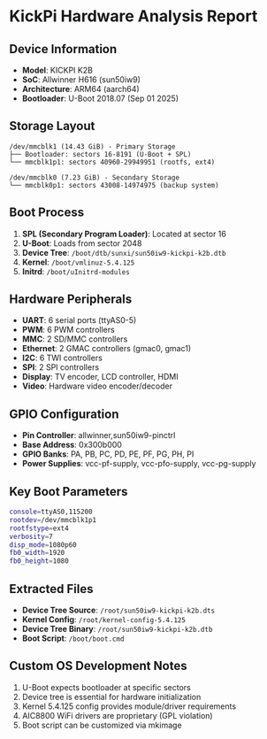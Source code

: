 # KickPi Hardware Analysis Report

## Device Information
- **Model**: KICKPI K2B  
- **SoC**: Allwinner H616 (sun50iw9)
- **Architecture**: ARM64 (aarch64)
- **Bootloader**: U-Boot 2018.07 (Sep 01 2025)

## Storage Layout
```
/dev/mmcblk1 (14.43 GiB) - Primary Storage
├── Bootloader: sectors 16-8191 (U-Boot + SPL)
└── mmcblk1p1: sectors 40960-29949951 (rootfs, ext4)

/dev/mmcblk0 (7.23 GiB) - Secondary Storage  
└── mmcblk0p1: sectors 43008-14974975 (backup system)
```

## Boot Process
1. **SPL (Secondary Program Loader)**: Located at sector 16
2. **U-Boot**: Loads from sector 2048  
3. **Device Tree**: `/boot/dtb/sunxi/sun50iw9-kickpi-k2b.dtb`
4. **Kernel**: `/boot/vmlinuz-5.4.125`
5. **Initrd**: `/boot/uInitrd-modules`

## Hardware Peripherals
- **UART**: 6 serial ports (ttyAS0-5)
- **PWM**: 6 PWM controllers  
- **MMC**: 2 SD/MMC controllers
- **Ethernet**: 2 GMAC controllers (gmac0, gmac1)
- **I2C**: 6 TWI controllers
- **SPI**: 2 SPI controllers
- **Display**: TV encoder, LCD controller, HDMI
- **Video**: Hardware video encoder/decoder

## GPIO Configuration
- **Pin Controller**: allwinner,sun50iw9-pinctrl
- **Base Address**: 0x300b000
- **GPIO Banks**: PA, PB, PC, PD, PE, PF, PG, PH, PI
- **Power Supplies**: vcc-pf-supply, vcc-pfo-supply, vcc-pg-supply

## Key Boot Parameters
```bash
console=ttyAS0,115200
rootdev=/dev/mmcblk1p1
rootfstype=ext4
verbosity=7
disp_mode=1080p60
fb0_width=1920
fb0_height=1080
```

## Extracted Files
- **Device Tree Source**: `/root/sun50iw9-kickpi-k2b.dts`
- **Kernel Config**: `/root/kernel-config-5.4.125`
- **Device Tree Binary**: `/root/sun50iw9-kickpi-k2b.dtb`
- **Boot Script**: `/boot/boot.cmd`

## Custom OS Development Notes
1. U-Boot expects bootloader at specific sectors
2. Device tree is essential for hardware initialization
3. Kernel 5.4.125 config provides module/driver requirements
4. AIC8800 WiFi drivers are proprietary (GPL violation)
5. Boot script can be customized via mkimage